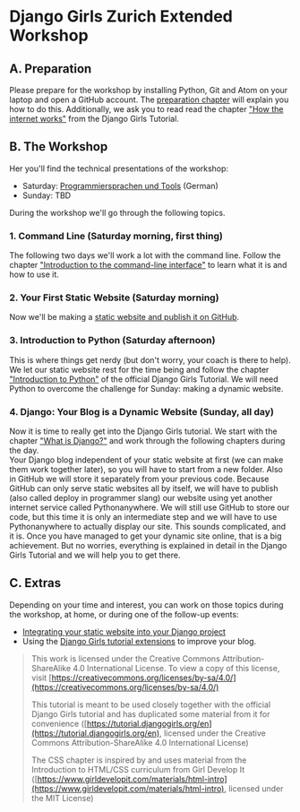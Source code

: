 # Django Girls Zurich Extended Workshop

## A. Preparation

Please prepare for the workshop by installing Python, Git and Atom on your laptop and open a GitHub account. The [preparation chapter](./preparations.md) will explain you how to do this. Additionally, we ask you to read read the chapter ["How the internet works"](https://tutorial.djangogirls.org/en/how_the_internet_works/) from the Django Girls Tutorial.

## B. The Workshop

Her you'll find the technical presentations of the workshop:

* Saturday: [Programmiersprachen und Tools](https://docs.google.com/a/djangogirls.org/presentation/d/1LHgdzb5fePfOkqFqDDeWhLfz2WmAVPvZPPSpSTgPLdQ/edit?usp=sharing) \(German\)
* Sunday: TBD

During the workshop we'll go through the following topics.

### 1. Command Line \(Saturday morning, first thing\)

The following two days we'll work a lot with the command line. Follow the chapter ["Introduction to the command-line interface"](https://tutorial.djangogirls.org/en/intro_to_command_line/) to learn what it is and how to use it.

### 2. Your First Static Website \(Saturday morning\)

Now we'll be making a [static website and publish it on GitHub](./static-website/README.md).

### 3. Introduction to Python \(Saturday afternoon\)

This is where things get nerdy \(but don't worry, your coach is there to help\). We let our static website rest for the time being and follow the chapter ["Introduction to Python"](https://tutorial.djangogirls.org/en/python_introduction/) of the official Django Girls Tutorial. We will need Python to overcome the challenge for Sunday: making a dynamic website.

### 4. Django: Your Blog is a Dynamic Website \(Sunday, all day\)

Now it is time to really get into the Django Girls tutorial. We start with the chapter ["What is Django?"](https://tutorial.djangogirls.org/en/django/) and work through the following chapters during the day.  
Your Django blog independent of your static website at first \(we can make them work together later\), so you will have to start from a new folder. Also in GitHub we will store it separately from your previous code. Because GitHub can only serve static websites all by itself, we will have to publish \(also called deploy in programmer slang\) our website using yet another internet service called Pythonanywhere. We will still use GitHub to store our code, but this time it is only an intermediate step and we will have to use Pythonanywhere to actually display our site. This sounds complicated, and it is. Once you have managed to get your dynamic site online, that is a big achievement. But no worries, everything is explained in detail in the Django Girls Tutorial and we will help you to get there.

## C. Extras

Depending on your time and interest, you can work on those topics during the workshop, at home, or during one of the follow-up events:

* [Integrating your static website into your Django project](./extras/adding-your-static-page-to-django.md)
* Using the [Django Girls tutorial extensions](https://djangogirls.gitbooks.io/django-girls-tutorial-extensions/content/en/) to improve your blog.

> This work is licensed under the Creative Commons Attribution-ShareAlike 4.0 International License. To view a copy of this license, visit [https://creativecommons.org/licenses/by-sa/4.0/](https://creativecommons.org/licenses/by-sa/4.0/)
>
> This tutorial is meant to be used closely together with the official Django Girls tutorial and has duplicated some material from it for convenience \([https://tutorial.djangogirls.org/en](https://tutorial.djangogirls.org/en), licensed under the Creative Commons Attribution-ShareAlike 4.0 International License\)
>
> The CSS chapter is inspired by and uses material from the Introduction to HTML/CSS curriculum from Girl Develop It \([https://www.girldevelopit.com/materials/html-intro](https://www.girldevelopit.com/materials/html-intro), licensed under the MIT License\)



